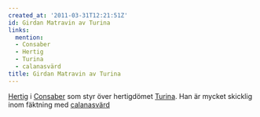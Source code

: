 ```yaml
---
created_at: '2011-03-31T12:21:51Z'
id: Girdan Matravin av Turina
links:
  mention:
  - Consaber
  - Hertig
  - Turina
  - calanasvärd
title: Girdan Matravin av Turina
---
```


[Hertig] i [Consaber] som styr över hertigdömet [Turina]. Han är mycket skicklig inom fäktning med
[calanasvärd]

  [Hertig]: Hertig
  [Consaber]: Consaber
  [Turina]: Turina
  [calanasvärd]: calanasvärd